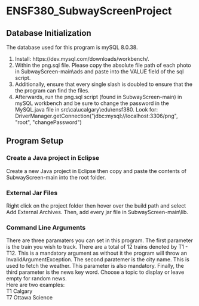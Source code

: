 # ENSF380_SubwayScreenProject
## Database Initialization
<p> 
  The database used for this program is mySQL 8.0.38. 
  <ol>
    <li>
       Install: https://dev.mysql.com/downloads/workbench/.
    </li>
    <li>
      Within the png.sql file. Please copy the absolute file path of each photo in SubwayScreen-main\ads and paste into the VALUE field of the sql script.
    </li>
    <li>
      Additionally, ensure that every single slash is doubled to ensure that the the program can find the files.
    </li>
    <li>
         Afterwards, run the png.sql script (found in SubwayScreen-main) in mySQL workbench and be sure to change the password in the MySQL.java file in src\ca\ucalgary\edu\ensf380. Look for: DriverManager.getConnection("jdbc:mysql://localhost:3306/png", "root", "changePassword")
    </li>
  </ol>
</p>

## Program Setup

### Create a Java project in Eclipse

<p>
  Create a new Java project in Eclipse then copy and paste the contents of SubwayScreen-main into the root folder.
</p>

### External Jar Files

<p>
  Right click on the project folder then hover over the build path and select Add External Archives. Then, add every jar file in SubwayScreen-main\lib.
</p>

### Command Line Arguments

<p>
  There are three paramaters you can set in this program. The first parameter is the train you wish to track. There are a total of 12 trains denoted by T1 - T12. This is a mandatory argument as without it the program will throw an InvalidArgumentException.
  The second paratemer is the city name. This is used to fetch the weather. This parameter is also mandatory. Finally, the third parameter is the news key word. Choose a topic to display or leave empty for random news.
  <br> Here are two examples:
  <br> T1 Calgary
  <br> T7 Ottawa Science
</p>
